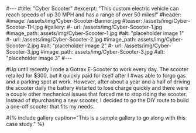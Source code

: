 #---
#title: "Cyber Scooter"
#excerpt: "This custom electric vehicle can reach speeds of up 30 MPH and has a range of over 50 miles!"
#header:
  #image: /assets/img/Cyber-Scooter-Banner.jpg
  #teaser: /assets/img/Cyber-Scooter-TH.jpg
#gallery:
   #- url: /assets/img/Cyber-Scooter-1.jpg
    #image_path: assets/img/Cyber-Scooter-1.jpg
    #alt: "placeholder image 1"
  #- url: /assets/img/Cyber-Scooter-2.jpg
    #image_path: assets/img/Cyber-Scooter-2.jpg
    #alt: "placeholder image 2"
  #- url: /assets/img/Cyber-Scooter-3.jpg
    #image_path: assets/img/Cyber-Scooter-3.jpg
    #alt: "placeholder image 3"
#---

#Up until recently I rode a Gotrax E-Scooter to work every day. The scooter retailed for $300, but it quickly paid for itself after I #was able to forgo gas and a parking spot at work. However, after about a year and a half of driving the scooter daily the battery #started to lose charge quickly and there were a couple other mechanical issues that forced me to stop riding the scooter. Instead of #purchasing a new scooter, I decided to go the DIY route to build a one-off scooter that fits my needs.

#{% include gallery caption="This is a sample gallery to go along with this case study." %}
